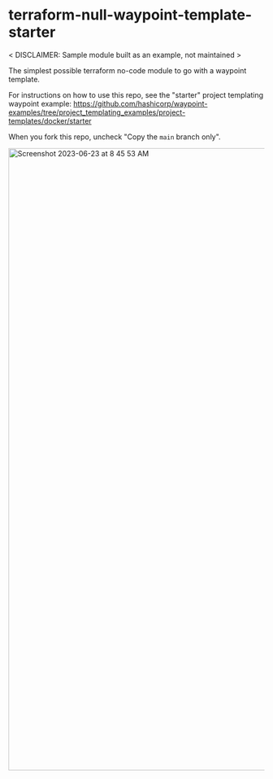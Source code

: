 # terraform-null-waypoint-template-starter

< DISCLAIMER: Sample module built as an example, not maintained >

The simplest possible terraform no-code module to go with a waypoint template.

For instructions on how to use this repo, see the "starter" project templating waypoint example: https://github.com/hashicorp/waypoint-examples/tree/project_templating_examples/project-templates/docker/starter

When you fork this repo, uncheck "Copy the `main` branch only".

<img width="1223" alt="Screenshot 2023-06-23 at 8 45 53 AM" src="https://github.com/hashicorp/terraform-null-waypoint-template-starter/assets/8404559/a2786d00-9f15-4980-adaa-a1362a2b65b3">
